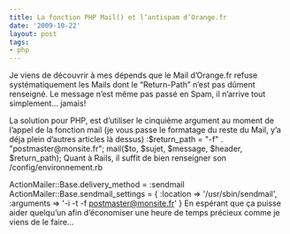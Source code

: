 ```yaml
---
title: La fonction PHP Mail() et l’antispam d’Orange.fr
date: '2009-10-22'
layout: post
tags:
- php
---
```


Je viens de découvrir à mes dépends que le Mail d’Orange.fr refuse systématiquement les Mails dont le “Return-Path” n’est pas dûment renseigné. Le message n’est même pas passé en Spam, il n’arrive tout simplement… jamais!

La solution pour PHP, est d’utiliser le cinquième argument au moment de l’appel de la fonction mail (je vous passe le formatage du reste du Mail, y’a déja plein d’autres articles là dessus) :$return_path = "-f" . "postmaster@monsite.fr";
mail($to, $sujet, $message, $header, $return_path);
Quant à Rails, il suffit de bien renseigner son /config/environnement.rb

ActionMailer::Base.delivery_method = :sendmail
ActionMailer::Base.sendmail_settings = {
  :location       => '/usr/sbin/sendmail',
  :arguments      => '-i -t -f postmaster@monsite.fr'
}
En espérant que ça puisse aider quelqu’un afin d’économiser une heure de temps précieux comme je viens de le faire…

